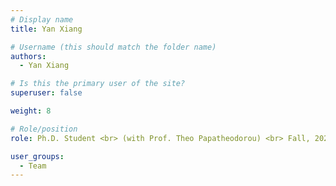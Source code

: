```yaml
---
# Display name
title: Yan Xiang

# Username (this should match the folder name)
authors:
  - Yan Xiang

# Is this the primary user of the site?
superuser: false

weight: 8

# Role/position
role: Ph.D. Student <br> (with Prof. Theo Papatheodorou) <br> Fall, 2024

user_groups:
  - Team
---
```


